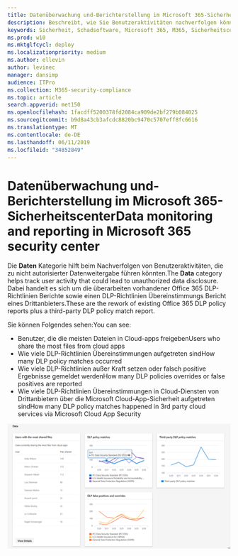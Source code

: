 ```yaml
---
title: Datenüberwachung und-Berichterstellung im Microsoft 365-Sicherheitscenter
description: Beschreibt, wie Sie Benutzeraktivitäten nachverfolgen können, die zu nicht autorisierter Datenweitergabe führen könnten.
keywords: Sicherheit, Schadsoftware, Microsoft 365, M365, Sicherheitscenter, Überwachung, Bericht, Daten
ms.prod: w10
ms.mktglfcycl: deploy
ms.localizationpriority: medium
ms.author: ellevin
author: levinec
manager: dansimp
audience: ITPro
ms.collection: M365-security-compliance
ms.topic: article
search.appverid: met150
ms.openlocfilehash: 1facdff5200378fd2084ca909de2bf279b084025
ms.sourcegitcommit: b9d8a43cb3afcdc8820bc9470c5707eff8fc6616
ms.translationtype: MT
ms.contentlocale: de-DE
ms.lasthandoff: 06/11/2019
ms.locfileid: "34852849"
---
```

# <a name="data-monitoring-and-reporting-in-microsoft-365-security-center"></a><span data-ttu-id="bc3a6-104">Datenüberwachung und-Berichterstellung im Microsoft 365-Sicherheitscenter</span><span class="sxs-lookup"><span data-stu-id="bc3a6-104">Data monitoring and reporting in Microsoft 365 security center</span></span>

<span data-ttu-id="bc3a6-105">Die **Daten** Kategorie hilft beim Nachverfolgen von Benutzeraktivitäten, die zu nicht autorisierter Datenweitergabe führen könnten.</span><span class="sxs-lookup"><span data-stu-id="bc3a6-105">The **Data** category helps track user activity that could lead to unauthorized data disclosure.</span></span> <span data-ttu-id="bc3a6-106">Dabei handelt es sich um die überarbeiten vorhandener Office 365 DLP-Richtlinien Berichte sowie einen DLP-Richtlinien Übereinstimmungs Bericht eines Drittanbieters.</span><span class="sxs-lookup"><span data-stu-id="bc3a6-106">These are the rework of existing Office 365 DLP policy reports plus a third-party DLP policy match report.</span></span>

<span data-ttu-id="bc3a6-107">Sie können Folgendes sehen:</span><span class="sxs-lookup"><span data-stu-id="bc3a6-107">You can see:</span></span>

* <span data-ttu-id="bc3a6-108">Benutzer, die die meisten Dateien in Cloud-apps freigeben</span><span class="sxs-lookup"><span data-stu-id="bc3a6-108">Users who share the most files from cloud apps</span></span>
* <span data-ttu-id="bc3a6-109">Wie viele DLP-Richtlinien Übereinstimmungen aufgetreten sind</span><span class="sxs-lookup"><span data-stu-id="bc3a6-109">How many DLP policy matches occurred</span></span>
* <span data-ttu-id="bc3a6-110">Wie viele DLP-Richtlinien außer Kraft setzen oder falsch positive Ergebnisse gemeldet werden</span><span class="sxs-lookup"><span data-stu-id="bc3a6-110">How many DLP policies overrides or false positives are reported</span></span>
* <span data-ttu-id="bc3a6-111">Wie viele DLP-Richtlinien Übereinstimmungen in Cloud-Diensten von Drittanbietern über die Microsoft Cloud-App-Sicherheit aufgetreten sind</span><span class="sxs-lookup"><span data-stu-id="bc3a6-111">How many DLP policy matches happened in 3rd party cloud services via Microsoft Cloud App Security</span></span>

![Seite "Datenkategorie der Berichte"](./media/security-docs/data.png)
